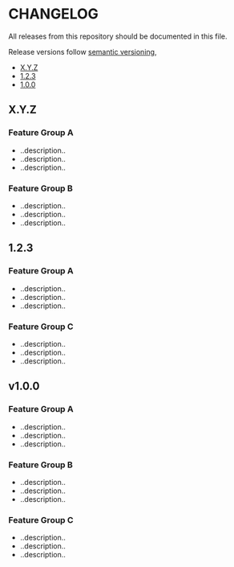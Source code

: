 <!-- markdownlint-disable no-duplicate-header -->

# CHANGELOG

All releases from this repository should be documented in this file.

Release versions follow [semantic versioning](https://semver.org/),

* [X.Y.Z](#xyz)
* [1.2.3](#123)
* [1.0.0](#100)

## X.Y.Z

### Feature Group A

* ..description..
* ..description..
* ..description..

### Feature Group B

* ..description..
* ..description..
* ..description..

<div style="page-break-after: always;"></div>

## 1.2.3

### Feature Group A

* ..description..
* ..description..
* ..description..

### Feature Group C

* ..description..
* ..description..
* ..description..

<div style="page-break-after: always;"></div>

## v1.0.0

### Feature Group A

* ..description..
* ..description..
* ..description..

### Feature Group B

* ..description..
* ..description..
* ..description..

### Feature Group C

* ..description..
* ..description..
* ..description..
